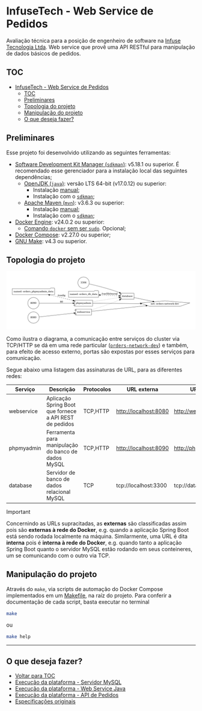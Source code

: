 # InfuseTech - Web Service de Pedidos

Avaliação técnica para a posição de engenheiro de software na [Infuse Tecnologia Ltda](https://www.infuse.srv.br/). Web service que provê uma API RESTful para manipulação de dados básicos de pedidos.

## TOC

<!-- TOC -->

- [InfuseTech - Web Service de Pedidos](#infusetech---web-service-de-pedidos)
  - [TOC](#toc)
  - [Preliminares](#preliminares)
  - [Topologia do projeto](#topologia-do-projeto)
  - [Manipulação do projeto](#manipula%C3%A7%C3%A3o-do-projeto)
  - [O que deseja fazer?](#o-que-deseja-fazer)

<!-- /TOC -->

## Preliminares

Esse projeto foi desenvolvido utilizando as seguintes ferramentas:

- [Software Development Kit Manager (`sdkman`)](https://sdkman.io/): v5.18.1 ou superior. É recomendado esse gerenciador para a instalação local das seguintes dependências;
  - [OpenJDK (`java`)](https://nodejs.org/dist/v20.11.1/node-v20.11.1.tar.gz): versão LTS 64-bit (v17.0.12) ou superior:
    - Instalação [manual](https://www.oracle.com/java/technologies/javase/jdk17-archive-downloads.html);
    - Instalação com o [`sdkman`](https://maven.apache.org/install.html);
  - [Apache Maven (`mvn`)](https://yarnpkg.com/getting-started): v3.6.3 ou superior:
    - Instalação [manual](https://maven.apache.org/install.html);
    - Instalação com o [`sdkman`](https://sdkman.io/sdks/#maven);
- [Docker Engine](https://docs.docker.com/engine/install/ubuntu/): v24.0.2 ou superior:
  - [Comando `docker` sem ser `sudo`](https://docs.docker.com/engine/install/linux-postinstall/). Opcional;
- [Docker Compose](https://docs.docker.com/compose/install/linux/): v2.27.0 ou superior;
- [GNU Make](https://www.gnu.org/software/make/): v4.3 ou superior.

## Topologia do projeto

![Topologia do projeto](./docs/img/project-docker-topology.png)

Como ilustra o diagrama, a comunicação entre serviços do cluster via TCP/HTTP se dá em uma rede particular ([`orders-network-dev`](./docker-compose.yml#L39)) e também, para efeito de acesso externo, portas são expostas por esses serviços para comunicação.

Segue abaixo uma listagem das assinaturas de URL, para as diferentes redes:

| **Serviço** | **Descrição**                                            | **Protocolos** | **URL externa**          | **URL interna**            |
| ----------- | -------------------------------------------------------- | -------------- | ------------------------ | -------------------------- |
| webservice  | Aplicação Spring Boot que fornece a API REST de pedidos  | TCP,HTTP       | <http://localhost:8080>  | <http://webservice:8080>   |
| phpmyadmin  | Ferramenta para manipulação do banco de dados MySQL      | TCP,HTTP       | <http://localhost:8090>  | <http://phpmyadmin:8090>   |
| database    | Servidor de banco de dados relacional MySQL              | TCP            | tcp://localhost:3300     | tcp://database:3300        |

> [!IMPORTANT]  
> Concernindo as URLs supracitadas, as **externas** são classificadas assim pois são **externas à rede do Docker**, e.g. quando a aplicação Spring Boot está sendo rodada localmente na máquina.
> Similarmente, uma URL é dita **interna** pois é **interna à rede do Docker**, e.g. quando tanto a aplicação Spring Boot quanto o servidor MySQL estão rodando em seus conteineres, um se comunicando com o outro via TCP.

## Manipulação do projeto

Através do `make`, via scripts de automação do Docker Compose implementados em um [Makefile](./Makefile), na raíz do projeto. Para conferir a documentação de cada script, basta executar no terminal

```bash
make
```

ou

```bash
make help
```

---

## O que deseja fazer?

- [Voltar para TOC](#toc)
- [Execução da plataforma - Servidor MySQL](./docs/md/DATABASE.md)
- [Execução da plataforma - Web Service Java](./docs/md/WEBSERVICE.md)
- [Execução da plataforma - API de Pedidos](./docs/md/API-TESTING.md)
- [Especificações originais](./docs/md/ORIGINAL-SPECS.md)
